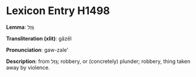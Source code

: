 # Lexicon Entry H1498

**Lemma**: גָּזֵל

**Transliteration (xlit)**: gâzêl

**Pronunciation**: gaw-zale'

**Description**:
from גָּזַל; robbery, or (concretely) plunder; robbery, thing taken away by violence.
